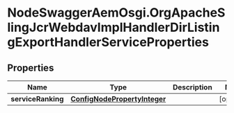 # NodeSwaggerAemOsgi.OrgApacheSlingJcrWebdavImplHandlerDirListingExportHandlerServiceProperties

## Properties

Name | Type | Description | Notes
------------ | ------------- | ------------- | -------------
**serviceRanking** | [**ConfigNodePropertyInteger**](ConfigNodePropertyInteger.md) |  | [optional] 



